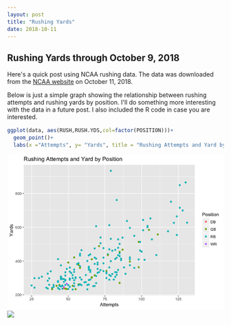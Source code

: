 ```yaml
---
layout: post
title: "Rushing Yards"
date: 2018-10-11
---
```


## Rushing Yards through October 9, 2018

Here's a quick post using NCAA rushing data. The data was downloaded from the [NCAA website](https://www.ncaa.com/stats/football/fbs/current/individual/469) on October 11, 2018.

Below is just a simple graph showing the relationship between rushing attempts and rushing yards by position. I'll do something more interesting with the data in a future post. I also included the R code in case you are interested.

``` r
ggplot(data, aes(RUSH,RUSH.YDS,col=factor(POSITION)))+
  geom_point()+
  labs(x ="Attempts", y= "Yards", title = "Rushing Attempts and Yard by Position", color="Position")
```
![](2018-10-11-RushingYards_files/figure-html/graphs-1.png)
![](dcsimpson01.github.io/_posts/2018-10-11-RushingYards_files/figure-html/graphs-1.png)<!-- -->

